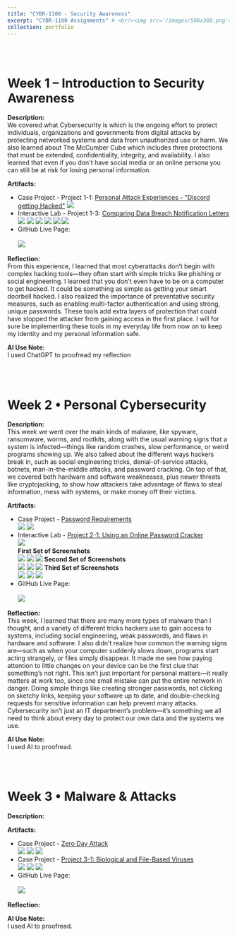 ```yaml
---
title: "CYBR-1100 - Security Awareness"
excerpt: "CYBR-1100 Assignments" # <br/><img src='/images/500x300.png'>
collection: portfolio
---
```


<a id="week_1"></a><br><br>
# Week 1 – Introduction to Security Awareness
 
**Description:**  
We covered what Cybersecurity is which is the ongoing effort to protect individuals, organizations and governments from digital attacks by protecting networked systems and data from unauthorized use or harm. We also learned about The McCumber Cube which includes three protections that must be extended, confidentiality, integrity, and availability. I also learned that even if you don't have social media or an online persona you can still be at risk for losing personal information.
 
**Artifacts:**  
- Case Project - Project 1-1: <a href="https://tinybumblee.github.io/AmberR.github.io/files/Week-1-Case-Project.pdf">Personal Attack Experiences - "Discord getting Hacked"</a>
  <img src='https://github.com/TinyBumblee/AmberR.github.io/raw/main/images/Week-1-Case-Project.png'>
- Interactive Lab - Project 1-3: <a href="https://tinybumblee.github.io/AmberR.github.io/files/Week-1-Interactive-Lab.pdf">Comparing Data Breach Notification Letters</a>
  <img src='https://github.com/TinyBumblee/AmberR.github.io/raw/main/images/Week-1-Interactive-Lab1.png'>
  <img src='https://github.com/TinyBumblee/AmberR.github.io/raw/main/images/Week-1-Interactive-Lab2.png'>
  <img src='https://github.com/TinyBumblee/AmberR.github.io/raw/main/images/Week-1-Interactive-Lab3.png'>
  <img src='https://github.com/TinyBumblee/AmberR.github.io/raw/main/images/Week-1-Interactive-Lab4.png'>
  <img src='https://github.com/TinyBumblee/AmberR.github.io/raw/main/images/Week-1-Interactive-Lab5.png'>
  <img src='https://github.com/TinyBumblee/AmberR.github.io/raw/main/images/Week-1-Interactive-Lab6.png'>
- GitHub Live Page: <br><br> <img src='https://github.com/TinyBumblee/AmberR.github.io/raw/main/images/github-live-page.png'>
  
 
**Reflection:**  
From this experience, I learned that most cyberattacks don’t begin with complex hacking tools—they often start with simple tricks like phishing or social engineering. I learned that you don't even have to be on a computer to get hacked. It could be something as simple as getting your smart doorbell hacked. I also realized the importance of preventative security measures, such as enabling multi-factor authentication and using strong, unique passwords. These tools add extra layers of protection that could have stopped the attacker from gaining access in the first place. I will for sure be implementing these tools in my everyday life from now on to keep my identity and my personal information safe.
 
**AI Use Note:**  
I used ChatGPT to proofread my reflection


<a id="week_2"></a><br><br>
# Week 2 • Personal Cybersecurity
 
**Description:**<br>
This week we went over the main kinds of malware, like spyware, ransomware, worms, and rootkits, along with the usual warning signs that a system is infected—things like random crashes, slow performance, or weird programs showing up. We also talked about the different ways hackers break in, such as social engineering tricks, denial-of-service attacks, botnets, man-in-the-middle attacks, and password cracking. On top of that, we covered both hardware and software weaknesses, plus newer threats like cryptojacking, to show how attackers take advantage of flaws to steal information, mess with systems, or make money off their victims.

**Artifacts:**<br>
- Case Project - <a href="https://tinybumblee.github.io/AmberR.github.io/files/Week-2-Case-Project.pdf">Password Requirements</a><br>
  <img src='https://github.com/TinyBumblee/AmberR.github.io/raw/main/images/Week-2-Case-Project.png'>
  <img src='https://github.com/TinyBumblee/AmberR.github.io/raw/main/images/Week-2-Case-Project2.png'>
- Interactive Lab - <a href="https://tinybumblee.github.io/AmberR.github.io/files/Week-2-Interactive-Lab.pdf">Project 2-1: Using an Online Password Cracker</a><br>
    <img src='https://github.com/TinyBumblee/AmberR.github.io/raw/main/images/Week-2-Interactive-Lab.png'><br>
    **First Set of Screenshots**<br>
    <img src='https://github.com/TinyBumblee/AmberR.github.io/raw/main/images/Week-2-Interactive-Lab1.png'>
    <img src='https://github.com/TinyBumblee/AmberR.github.io/raw/main/images/Week-2-Interactive-Lab2.png'>
    <img src='https://github.com/TinyBumblee/AmberR.github.io/raw/main/images/Week-2-Interactive-Lab3.png'>
    **Second Set of Screenshots**<br>
    <img src='https://github.com/TinyBumblee/AmberR.github.io/raw/main/images/Week-2-Interactive-Lab4.png'>
    <img src='https://github.com/TinyBumblee/AmberR.github.io/raw/main/images/Week-2-Interactive-Lab5.png'>
    <img src='https://github.com/TinyBumblee/AmberR.github.io/raw/main/images/Week-2-Interactive-Lab6.png'>
    **Third Set of Screenshots**<br>
    <img src='https://github.com/TinyBumblee/AmberR.github.io/raw/main/images/Week-2-Interactive-Lab7.png'>
    <img src='https://github.com/TinyBumblee/AmberR.github.io/raw/main/images/Week-2-Interactive-Lab8.png'>
    <img src='https://github.com/TinyBumblee/AmberR.github.io/raw/main/images/Week-2-Interactive-Lab9.png'>
- GitHub Live Page: <br><br> <img src='https://github.com/TinyBumblee/AmberR.github.io/raw/main/images/github-live-page.png'>


**Reflection:**<br>
This week, I learned that there are many more types of malware than I thought, and a variety of different tricks hackers use to gain access to systems, including social engineering, weak passwords, and flaws in hardware and software. I also didn’t realize how common the warning signs are—such as when your computer suddenly slows down, programs start acting strangely, or files simply disappear. It made me see how paying attention to little changes on your device can be the first clue that something’s not right.
This isn’t just important for personal matters—it really matters at work too, since one small mistake can put the entire network in danger. Doing simple things like creating stronger passwords, not clicking on sketchy links, keeping your software up to date, and double-checking requests for sensitive information can help prevent many attacks. Cybersecurity isn’t just an IT department’s problem—it’s something we all need to think about every day to protect our own data and the systems we use.


**AI Use Note:**<br>
I used AI to proofread.

<a id="week_3"></a><br><br>
# Week 3 • Malware & Attacks

**Description:**<br>


**Artifacts:**<br>
- Case Project - <a href="https://tinybumblee.github.io/files/Milestone2PartAMalwareCaseAnalysis.pdf">Zero Day Attack</a><br>
  <img src='https://github.com/TinyBumblee/AmberR.github.io/raw/main/images/MalwareCaseStudy.png'>
  <img src='https://github.com/TinyBumblee/AmberR.github.io/raw/main/images/MalwareCaseStudy2.png'>
  <img src='https://github.com/TinyBumblee/AmberR.github.io/raw/main/images/MalwareCaseStudy3.png'>
- Case Project - <a href="https://tinybumblee.github.io/files/CaseProject32ReasonsforZeroDayAttacks.pdf">Project 3-1: Biological and File-Based Viruses</a><br>
  <img src='https://github.com/TinyBumblee/AmberR.github.io/raw/main/images/BiologicalandFileBasedViruses.png'>
  <img src='https://github.com/TinyBumblee/AmberR.github.io/raw/main/images/BiologicalandFileBasedViruses2.png'>
  <img src='https://github.com/TinyBumblee/AmberR.github.io/raw/main/images/BiologicalandFileBasedViruses3.png'>
- GitHub Live Page: <br><br> <img src='https://github.com/TinyBumblee/AmberR.github.io/raw/main/images/github-live-page.png'>


**Reflection:**<br>



**AI Use Note:**<br>
I used AI to proofread.
